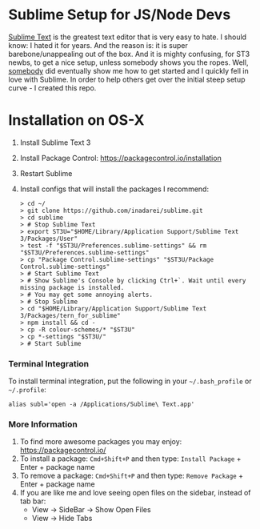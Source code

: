 # Sublime Setup for JS/Node Devs

[Sublime Text](https://www.sublimetext.com/) is the greatest text editor that is very easy to hate. I should know: I hated it for years. And the reason is: it is super barebone/unappealing out of the box. And it is mighty confusing, for ST3 newbs,  to get a nice setup, unless somebody shows you the ropes. Well, [somebody](https://github.com/gogasan) did eventually show me how to get started and I quickly fell in love with Sublime. In order to help others get over the initial steep setup curve - I created this repo.

# Installation on OS-X

1. Install Sublime Text 3
1. Install Package Control: https://packagecontrol.io/installation
1. Restart Sublime 
1. Install configs that will install the packages I recommend:

    ```console
    > cd ~/
    > git clone https://github.com/inadarei/sublime.git
    > cd sublime
    > # Stop Sublime Text
    > export ST3U="$HOME/Library/Application Support/Sublime Text 3/Packages/User"
    > test -f "$ST3U/Preferences.sublime-settings" && rm "$ST3U/Preferences.sublime-settings"
    > cp "Package Control.sublime-settings" "$ST3U/Package Control.sublime-settings"  
    > # Start Sublime Text
    > # Show Sublime's Console by clicking Ctrl+`. Wait until every missing package is installed. 
    > # You may get some annoying alerts. 
    > # Stop Sublime
    > cd "$HOME/Library/Application Support/Sublime Text 3/Packages/tern_for_sublime"
    > npm install && cd -
    > cp -R colour-schemes/* "$ST3U"
    > cp *-settings "$ST3U/"
    > # Start Sublime
    ```

### Terminal Integration 

To install terminal integration, put the following in your `~/.bash_profile` or `~/.profile`:

```
alias subl='open -a /Applications/Sublime\ Text.app'
```

### More Information

1. To find more awesome packages you may enjoy: https://packagecontrol.io/
2. To install a package: `Cmd+Shift+P` and then type: `Install Package` + Enter + package name
3. To remove a package: `Cmd+Shift+P` and then type: `Remove Package` + Enter + package name
4. If you are like me and love seeing open files on the sidebar, instead of tab bar:
    - View -> SideBar -> Show Open Files
    - View -> Hide Tabs
